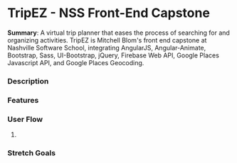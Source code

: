 # TripEZ - NSS Front-End Capstone

**Summary**: A virtual trip planner that eases the process of searching for and organizing activities. TripEZ is Mitchell Blom's front end capstone at Nashville Software School, integrating AngularJS, Angular-Animate, Bootstrap, Sass, UI-Bootstrap, jQuery, Firebase Web API, Google Places Javascript API, and Google Places Geocoding.

### Description


### Features


### User Flow
1. 

### Stretch Goals